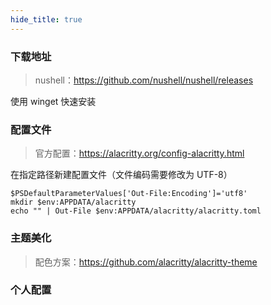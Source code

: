 ```yaml
---
hide_title: true
---
```


### 下载地址

> nushell：https://github.com/nushell/nushell/releases

使用 winget 快速安装



### 配置文件

> 官方配置：https://alacritty.org/config-alacritty.html

在指定路径新建配置文件（文件编码需要修改为 UTF-8）

```shell
$PSDefaultParameterValues['Out-File:Encoding']='utf8'
mkdir $env:APPDATA/alacritty
echo "" | Out-File $env:APPDATA/alacritty/alacritty.toml
```

### 主题美化

> 配色方案：https://github.com/alacritty/alacritty-theme

### 个人配置

```toml

```